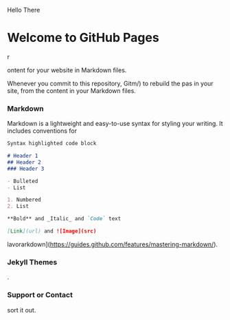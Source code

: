 Hello There
#
# Welcome to GitHub Pages
r

ontent for your website in Markdown files.

Whenever you commit to this repository, Gitm/) to rebuild the pas in your site, from the content in your Markdown files.

### Markdown

Markdown is a lightweight and easy-to-use syntax for styling your writing. It includes conventions for

```markdown
Syntax highlighted code block

# Header 1
## Header 2
### Header 3

- Bulleted
- List

1. Numbered
2. List

**Bold** and _Italic_ and `Code` text

[Link](url) and ![Image](src)
```

lavorarkdown](https://guides.github.com/features/mastering-markdown/).

### Jekyll Themes

.

### Support or Contact

sort it out.
